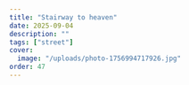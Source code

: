 ```yaml
---
title: "Stairway to heaven"
date: 2025-09-04
description: ""
tags: ["street"]
cover:
  image: "/uploads/photo-1756994717926.jpg"
order: 47
---
```


